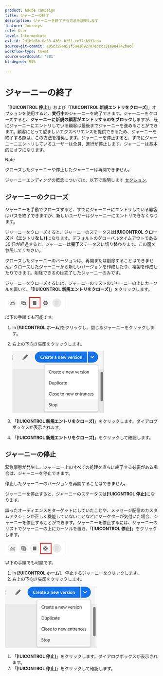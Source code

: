 ```yaml
---
product: adobe campaign
title: ジャーニーの終了
description: ジャーニーを終了する方法を説明します
feature: Journeys
role: User
level: Intermediate
exl-id: 2d1b9d6b-0a53-436c-b251-ce77cb931aaa
source-git-commit: 185c2296a51f58e2092787edcc35ee9e4242bec8
workflow-type: tm+mt
source-wordcount: '381'
ht-degree: 90%

---
```


# ジャーニーの終了

「**[!UICONTROL 停止]**」および「**[!UICONTROL 新規エントリをクローズ]**」オプションを使用すると、**実行中**&#x200B;のジャーニーを終了できます。ジャーニーをクローズすると、**ジャーニーに新規の顧客がエントリするのをブロック**&#x200B;しますが、既にジャーニーにエントリしている顧客は最後までジャーニーを進めることができます。顧客にとって望ましいエクスペリエンスを提供できるため、ジャーニーを終了する際は、この方法を推奨します。ジャーニーを停止すると、すでにジャーニーニエントリしているユーザーは全員、進行が停止します。ジャーニーは基本的にオフになります。

>[!NOTE]
>
>クローズしたジャーニーや停止したジャーニーは再開できません。
>
>ジャーニーエンディングの概念については、以下で説明します [セクション](../building-journeys/journey.md#ending_a_journey).

## ジャーニーのクローズ

ジャーニーを手動でクローズすると、すでにジャーニーにエントリしている顧客はパスを終了できますが、新しいユーザーはジャーニーにエントリできなくなります。

ジャーニーをクローズすると、ジャーニーのステータスは&#x200B;**[!UICONTROL クローズド（エントリなし）]**&#x200B;になります。デフォルトのグローバルタイムアウトである 30 日が経過すると、ジャーニーは&#x200B;**完了**&#x200B;ステータスに切り替わります。この[節](../building-journeys/changing-properties.md#entrance)を参照してください。

クローズしたジャーニーのバージョンは、再開または削除することはできません。クローズしたジャーニーから新しいバージョンを作成したり、複製を作成したりできます。削除できるのは完了したジャーニーのみです。

ジャーニーをクローズするには、ジャーニーのリストのジャーニーの上にカーソルを置いて、「**[!UICONTROL 新規エントリをクローズ]**」をクリックします。

![](../assets/do-not-localize/journey-finish-quick-action.png)

以下の手順でも可能です。

1. In **[!UICONTROL ホーム]**&#x200B;をクリックし、閉じるジャーニーをクリックします。
1. 右上の下向き矢印をクリックします。

   ![](../assets/finish_drop_down_list.png)

1. 「**[!UICONTROL 新規エントリをクローズ]**」をクリックします。ダイアログボックスが表示されます。
1. 「**[!UICONTROL 新規エントリをクローズ]**」をクリックして確認します。

## ジャーニーの停止

緊急事態が発生し、ジャーニー上のすべての処理を直ちに終了する必要がある場合は、ジャーニーを停止できます。

停止したジャーニーのバージョンを再開することはできません。

ジャーニーを停止すると、ジャーニーのステータスは&#x200B;**[!UICONTROL 停止]**&#x200B;になります。

誤ったオーディエンスをターゲットにしていたことや、メッセージ配信のカスタムアクションが正しく機能していないことなどにマーケターが気付いた場合、ジャーニーを停止することができます。ジャーニーを停止するには、ジャーニーのリストでジャーニーの上にカーソルを置き、「**[!UICONTROL 停止]**」をクリックします。

![](../assets/do-not-localize/journey-stop-quick-action.png)

以下の手順でも可能です。

1. In **[!UICONTROL ホーム]**、停止するジャーニーをクリックします。
1. 右上の下向き矢印をクリックします。

![](../assets/finish_drop_down_list.png)

1. 「**[!UICONTROL 停止]**」をクリックします。ダイアログボックスが表示されます。
1. 「**[!UICONTROL 停止]**」をクリックして確認します。
